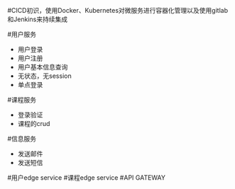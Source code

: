 #CICD初识，使用Docker、Kubernetes对微服务进行容器化管理以及使用gitlab和Jenkins来持续集成

#用户服务
- 用户登录
- 用户注册
- 用户基本信息查询
- 无状态，无session
- 单点登录

#课程服务
- 登录验证
- 课程的crud

#信息服务
- 发送邮件
- 发送短信

#用户edge service
#课程edge service
#API GATEWAY

